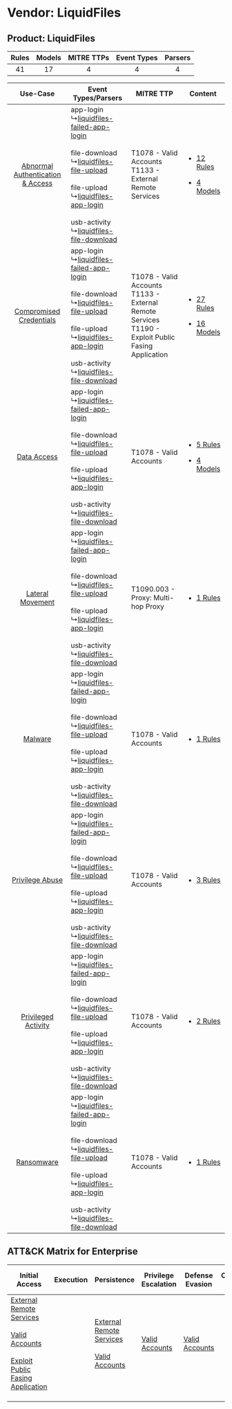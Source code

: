 Vendor: LiquidFiles
===================
Product: LiquidFiles
--------------------
| Rules | Models | MITRE TTPs | Event Types | Parsers |
|:-----:|:------:|:----------:|:-----------:|:-------:|
|  41   |   17   |     4      |      4      |    4    |

|    Use-Case    | Event Types/Parsers    | MITRE TTP    | Content    |
|:----:| ---- | ---- | ---- |
| [Abnormal Authentication & Access](../../../UseCases/uc_abnormal_authentication_&_access.md) |  app-login<br> ↳[liquidfiles-failed-app-login](Ps/pC_liquidfilesfailedapplogin.md)<br><br> file-download<br> ↳[liquidfiles-file-upload](Ps/pC_liquidfilesfileupload.md)<br><br> file-upload<br> ↳[liquidfiles-app-login](Ps/pC_liquidfilesapplogin.md)<br><br> usb-activity<br> ↳[liquidfiles-file-download](Ps/pC_liquidfilesfiledownload.md)<br> | T1078 - Valid Accounts<br>T1133 - External Remote Services<br>    | [<ul><li>12 Rules</li></ul><ul><li>4 Models</li></ul>](RM/r_m_liquidfiles_liquidfiles_Abnormal_Authentication_&_Access.md) |
|          [Compromised Credentials](../../../UseCases/uc_compromised_credentials.md)          |  app-login<br> ↳[liquidfiles-failed-app-login](Ps/pC_liquidfilesfailedapplogin.md)<br><br> file-download<br> ↳[liquidfiles-file-upload](Ps/pC_liquidfilesfileupload.md)<br><br> file-upload<br> ↳[liquidfiles-app-login](Ps/pC_liquidfilesapplogin.md)<br><br> usb-activity<br> ↳[liquidfiles-file-download](Ps/pC_liquidfilesfiledownload.md)<br> | T1078 - Valid Accounts<br>T1133 - External Remote Services<br>T1190 - Exploit Public Fasing Application<br> | [<ul><li>27 Rules</li></ul><ul><li>16 Models</li></ul>](RM/r_m_liquidfiles_liquidfiles_Compromised_Credentials.md)         |
|    [Data Access](../../../UseCases/uc_data_access.md)    |  app-login<br> ↳[liquidfiles-failed-app-login](Ps/pC_liquidfilesfailedapplogin.md)<br><br> file-download<br> ↳[liquidfiles-file-upload](Ps/pC_liquidfilesfileupload.md)<br><br> file-upload<br> ↳[liquidfiles-app-login](Ps/pC_liquidfilesapplogin.md)<br><br> usb-activity<br> ↳[liquidfiles-file-download](Ps/pC_liquidfilesfiledownload.md)<br> | T1078 - Valid Accounts<br>    | [<ul><li>5 Rules</li></ul><ul><li>4 Models</li></ul>](RM/r_m_liquidfiles_liquidfiles_Data_Access.md)    |
|    [Lateral Movement](../../../UseCases/uc_lateral_movement.md)    |  app-login<br> ↳[liquidfiles-failed-app-login](Ps/pC_liquidfilesfailedapplogin.md)<br><br> file-download<br> ↳[liquidfiles-file-upload](Ps/pC_liquidfilesfileupload.md)<br><br> file-upload<br> ↳[liquidfiles-app-login](Ps/pC_liquidfilesapplogin.md)<br><br> usb-activity<br> ↳[liquidfiles-file-download](Ps/pC_liquidfilesfiledownload.md)<br> | T1090.003 - Proxy: Multi-hop Proxy<br>    | [<ul><li>1 Rules</li></ul>](RM/r_m_liquidfiles_liquidfiles_Lateral_Movement.md)    |
|    [Malware](../../../UseCases/uc_malware.md)    |  app-login<br> ↳[liquidfiles-failed-app-login](Ps/pC_liquidfilesfailedapplogin.md)<br><br> file-download<br> ↳[liquidfiles-file-upload](Ps/pC_liquidfilesfileupload.md)<br><br> file-upload<br> ↳[liquidfiles-app-login](Ps/pC_liquidfilesapplogin.md)<br><br> usb-activity<br> ↳[liquidfiles-file-download](Ps/pC_liquidfilesfiledownload.md)<br> | T1078 - Valid Accounts<br>    | [<ul><li>1 Rules</li></ul>](RM/r_m_liquidfiles_liquidfiles_Malware.md)    |
|    [Privilege Abuse](../../../UseCases/uc_privilege_abuse.md)    |  app-login<br> ↳[liquidfiles-failed-app-login](Ps/pC_liquidfilesfailedapplogin.md)<br><br> file-download<br> ↳[liquidfiles-file-upload](Ps/pC_liquidfilesfileupload.md)<br><br> file-upload<br> ↳[liquidfiles-app-login](Ps/pC_liquidfilesapplogin.md)<br><br> usb-activity<br> ↳[liquidfiles-file-download](Ps/pC_liquidfilesfiledownload.md)<br> | T1078 - Valid Accounts<br>    | [<ul><li>3 Rules</li></ul>](RM/r_m_liquidfiles_liquidfiles_Privilege_Abuse.md)    |
|    [Privileged Activity](../../../UseCases/uc_privileged_activity.md)    |  app-login<br> ↳[liquidfiles-failed-app-login](Ps/pC_liquidfilesfailedapplogin.md)<br><br> file-download<br> ↳[liquidfiles-file-upload](Ps/pC_liquidfilesfileupload.md)<br><br> file-upload<br> ↳[liquidfiles-app-login](Ps/pC_liquidfilesapplogin.md)<br><br> usb-activity<br> ↳[liquidfiles-file-download](Ps/pC_liquidfilesfiledownload.md)<br> | T1078 - Valid Accounts<br>    | [<ul><li>2 Rules</li></ul>](RM/r_m_liquidfiles_liquidfiles_Privileged_Activity.md)    |
|    [Ransomware](../../../UseCases/uc_ransomware.md)    |  app-login<br> ↳[liquidfiles-failed-app-login](Ps/pC_liquidfilesfailedapplogin.md)<br><br> file-download<br> ↳[liquidfiles-file-upload](Ps/pC_liquidfilesfileupload.md)<br><br> file-upload<br> ↳[liquidfiles-app-login](Ps/pC_liquidfilesapplogin.md)<br><br> usb-activity<br> ↳[liquidfiles-file-download](Ps/pC_liquidfilesfiledownload.md)<br> | T1078 - Valid Accounts<br>    | [<ul><li>1 Rules</li></ul>](RM/r_m_liquidfiles_liquidfiles_Ransomware.md)    |

ATT&CK Matrix for Enterprise
----------------------------
| Initial Access                                                                                                                                                                                                                         | Execution | Persistence                                                                                                                                      | Privilege Escalation                                                | Defense Evasion                                                     | Credential Access | Discovery | Lateral Movement | Collection | Command and Control                                                                                                                       | Exfiltration | Impact |
| -------------------------------------------------------------------------------------------------------------------------------------------------------------------------------------------------------------------------------------- | --------- | ------------------------------------------------------------------------------------------------------------------------------------------------ | ------------------------------------------------------------------- | ------------------------------------------------------------------- | ----------------- | --------- | ---------------- | ---------- | ----------------------------------------------------------------------------------------------------------------------------------------- | ------------ | ------ |
| [External Remote Services](https://attack.mitre.org/techniques/T1133)<br><br>[Valid Accounts](https://attack.mitre.org/techniques/T1078)<br><br>[Exploit Public Fasing Application](https://attack.mitre.org/techniques/T1190)<br><br> |           | [External Remote Services](https://attack.mitre.org/techniques/T1133)<br><br>[Valid Accounts](https://attack.mitre.org/techniques/T1078)<br><br> | [Valid Accounts](https://attack.mitre.org/techniques/T1078)<br><br> | [Valid Accounts](https://attack.mitre.org/techniques/T1078)<br><br> |                   |           |                  |            | [Proxy: Multi-hop Proxy](https://attack.mitre.org/techniques/T1090/003)<br><br>[Proxy](https://attack.mitre.org/techniques/T1090)<br><br> |              |        |